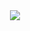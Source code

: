 <!--타이틀 부분-->
<div align="center">
  <img src="https://capsule-render.vercel.app/api?type=venom&color=auto&height=300&section=header&text=Semin%20Park&fontSize=90" />
  
</div>

